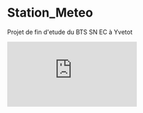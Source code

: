 
# Station_Meteo
Projet de fin d'etude du BTS SN EC à Yvetot

![Station Meteo](http://zupimages.net/viewer.php?id=18/16/6kv3.png)
